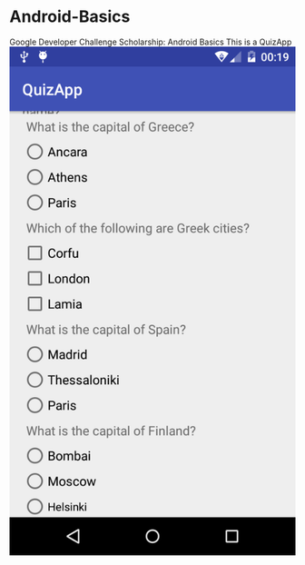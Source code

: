 # Android-Basics
Google Developer Challenge Scholarship: Android Basics
This is a QuizApp
![alt text](https://raw.githubusercontent.com/magioladitis/Android-Basics/2435adb31c3ebbc814db3b4128cd62b06cf5c2a9/Screenshots/ss1.png)
